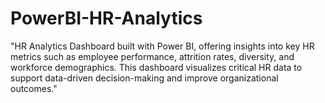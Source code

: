 # PowerBI-HR-Analytics
"HR Analytics Dashboard built with Power BI, offering insights into key HR metrics such as employee performance, attrition rates, diversity, and workforce demographics. This dashboard visualizes critical HR data to support data-driven decision-making and improve organizational outcomes."
